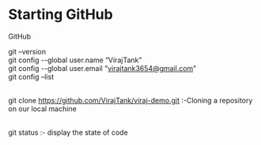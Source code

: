 # Starting GitHub

<h>GitHub</h><br>

git –version<br>
git config --global user.name “VirajTank”<br>
git config --global user.email "virajtank3654@gmail.com"<br>
git config –list<br><br>

git clone https://github.com/VirajTank/viraj-demo.git  :-Cloning a repository on our local machine<br><br>

git status :- display the state of code<br>